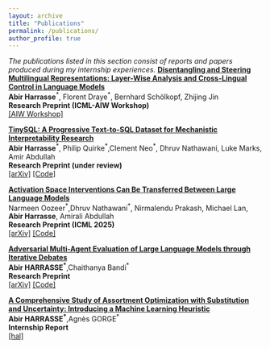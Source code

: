 ```yaml
---
layout: archive
title: "Publications"
permalink: /publications/
author_profile: true
---
```


*The publications listed in this section consist of reports and papers produced during my internship experiences.*
**[Disentangling and Steering Multilingual Representations: Layer-Wise Analysis and Cross-Lingual Control in Language Models
](https://drive.google.com/file/d/1GZeWBQlJYpQvmbmxad-RrQT0Ur8ccFKt/view?usp=sharing)**\
 **Abir Harrasse**<sup>\*</sup>, Florent Draye<sup>\*</sup>, Bernhard Schölkopf, Zhijing Jin\
**Research Preprint (ICML-AIW  Workshop)**\
[[AIW Workshop]](https://drive.google.com/file/d/1GZeWBQlJYpQvmbmxad-RrQT0Ur8ccFKt/view?usp=sharing)

**[TinySQL: A Progressive Text-to-SQL Dataset for Mechanistic Interpretability Research](https://arxiv.org/abs/2503.12730)**\
 **Abir Harrasse**<sup>\*</sup>, Philip Quirke<sup>\*</sup>,Clement Neo<sup>\*</sup>, Dhruv Nathawani, Luke Marks, Amir Abdullah\
**Research Preprint (under review)**\
[[arXiv]](https://arxiv.org/abs/2503.12730) [[Code]](https://arxiv.org/abs/2503.12730)

**[Activation Space Interventions Can Be Transferred Between Large Language Models](https://arxiv.org/abs/2503.04429)**\
Narmeen Oozeer<sup>\*</sup>,Dhruv Nathawani<sup>\*</sup>,  Nirmalendu Prakash, Michael Lan, **Abir Harrasse**, Amirali Abdullah\
**Research Preprint (ICML 2025)**\
[[arXiv]](https://arxiv.org/abs/2503.04429) [[Code]](https://github.com/withmartian/Closing-Backdoors-Via-Representation-Transfer)

**[Adversarial Multi-Agent Evaluation of Large Language Models through Iterative Debates](https://arxiv.org/abs/2410.04663)**\
**Abir HARRASSE<sup>\*</sup>**,Chaithanya Bandi<sup>\*</sup> \
**Research Preprint**\
[[arXiv]](https://arxiv.org/abs/2410.04663) [[Code]](https://github.com/abirharrasse/LLM_Judging_Architectures)

**[A Comprehensive Study of Assortment Optimization with Substitution and Uncertainty: Introducing a Machine Learning Heuristic](https://hal.science/hal-04182275)** \
**Abir HARRASSE<sup>\*</sup>**,Agnès GORGE<sup>\*</sup> \
**Internship Report** \
[[hal]](https://hal.science/hal-04182275)



